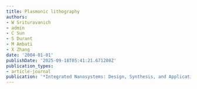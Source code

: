```yaml
---
title: Plasmonic lithography
authors:
- W Srituravanich
- admin
- C Sun
- S Durant
- M Ambati
- X Zhang
date: '2004-01-01'
publishDate: '2025-09-18T05:41:21.671208Z'
publication_types:
- article-journal
publication: '*Integrated Nanosystems: Design, Synthesis, and Applications*'
---
```

